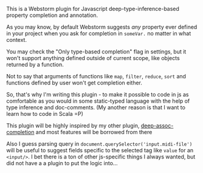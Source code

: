 This is a Webstorm plugin for Javascript deep-type-inference-based property completion and annotation.

As you may know, by default Webstorm suggests _any_ property ever defined in 
your project when you ask for completion in `someVar.` no matter in what context.

You may check the "Only type-based completion" flag in settings, but it won't 
support anything defined outside of current scope, like objects returned by a function. 

Not to say that arguments of functions like `map`, `filter`, `reduce`, 
`sort` and functions defined by user won't get completion either.

So, that's why I'm writing this plugin - to make it possible to code in js as comfortable as you 
would in some static-typed language with the help of type inference and doc-comments.
(My another reason is that I want to learn how to code in Scala =P)

This plugin will be highly inspired by my other plugin, 
[deep-assoc-completion](https://plugins.jetbrains.com/plugin/9927-deep-assoc-completion) 
and most features will be borrowed from there

Also I guess parsing query in `document.querySelector('input.midi-file')` will be useful 
to suggest fields specific to the selected tag like `value` for an `<input/>`. I bet there is a 
ton of other js-specific things I always wanted, but did not have a a plugin to put the logic into...